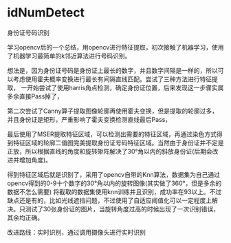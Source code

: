 # idNumDetect
身份证号码识别

学习opencv后的一个总结，用opencv进行特征提取，初次接触了机器学习，使用了机器学习最简单的k邻近算法进行号码识别。

想法是，因为身份证号码是身份证上最长的数字，并且数字间隔是一样的，所以可以考虑使用霍夫概率变换进行最长有间隔直线匹配。尝试了三种方法进行特征提取，
一开始尝试了使用harris角点检测，确定身份证位置，后来发现这一步骤实属多余直接Pass掉了，

第二次尝试了Canny算子提取图像轮廓再使用霍夫变换，但是提取的轮廓过多，并且身份证是矩形，严重影响了霍夫变换检测直线最后Pass，

最后使用了MSER提取特征区域，可以检测出需要的特征区域，再通过染色方式得到特征区域的轮廓二值图完美提取身份证号码特征区域。当然由于身份证并不定是正放，所以根据直线的角度和旋转矩阵解决了30°角以内的斜放身份证(后期会改进并增加角度)。

得到特征区域后就是识别了，采用了opencv自带的Knn算法，数据集为自己通过opencv得到的0-9十个数字的30°角以内的旋转图像(其实做了360°，但是多余的数据不怎么需要)
将截取的数据集使用knn训练并且识别，成功率在93以上。不过缺点还是有的，比如光线遮挡问题，不过使用了自适应阈值化可以一定程度上解决。只测试了30张身份证的图片，当旋转角度过高的时候出现了一次识别错误，其余均正确。

改进路线：实时识别，通过调用摄像头进行实时识别
